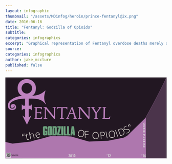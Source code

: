 ```yaml
---
layout: infographic
thumbnail: "/assets/MDinfog/heroin/prince-fentanyl@2x.png"
date: 2016-06-16
title: "Fentanyl: Godzilla of Opioids"
subtitle:
categories: infographics
excerpt: "Graphical representation of Fentanyl overdose deaths merely doubled in 2015. Many unpublished statistics from 2015 and now 2016 would suggest that this is a conservative underestimation of its mortality impact."
source:
categories: infographics
author: jake_mcclure
published: false
---
```

<Img src="assets/MDinfog/heroin/prince-fentanyl@2x.png" class="img-infog"/>
